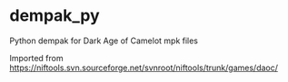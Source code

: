 dempak_py
=========

Python dempak for Dark Age of Camelot mpk files

Imported from https://niftools.svn.sourceforge.net/svnroot/niftools/trunk/games/daoc/

